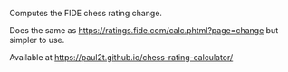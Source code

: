 Computes the FIDE chess rating change.

Does the same as https://ratings.fide.com/calc.phtml?page=change
but simpler to use.

Available at https://paul2t.github.io/chess-rating-calculator/
